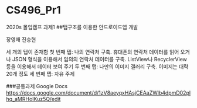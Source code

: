 # CS496_Pr1
2020s 몰입캠프 과제1
##탭구조를 이용한 안드로이드앱 개발

장영재 진승현

세 개의 탭이 존재함
첫 번째 탭: 나의 연락처 구축. 휴대폰의 연락처 데이터를 읽어 오거나 JSON 형식을 이용해서 임의의 연락처 데이터를 구축. ListView나 RecyclerView 등을 이용해서 데이터 보여 주기
두 번째 탭: 나만의 이미지 갤러리 구축. 이미지는 대략 20개 정도
세 번째 탭: 자유 주제



###공통과제 Google Docs
https://docs.google.com/document/d/1zV8aeyqxHAsjCEAaZWlb4dpmD02plhq_aMRHoIKuz5Q/edit
